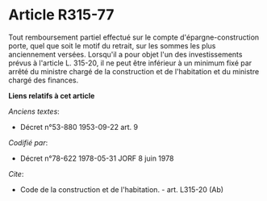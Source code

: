 # Article R315-77

Tout remboursement partiel effectué sur le compte d'épargne-construction porte, quel que soit le motif du retrait, sur les
sommes les plus anciennement versées. Lorsqu'il a pour objet l'un des investissements prévus à l'article L. 315-20, il ne
peut être inférieur à un minimum fixé par arrêté du ministre chargé de la construction et de l'habitation et du ministre
chargé des finances.

**Liens relatifs à cet article**

_Anciens textes_:

  - Décret n°53-880 1953-09-22 art. 9

_Codifié par_:

  - Décret n°78-622 1978-05-31 JORF 8 juin 1978

_Cite_:

  - Code de la construction et de l'habitation. - art. L315-20 (Ab)

